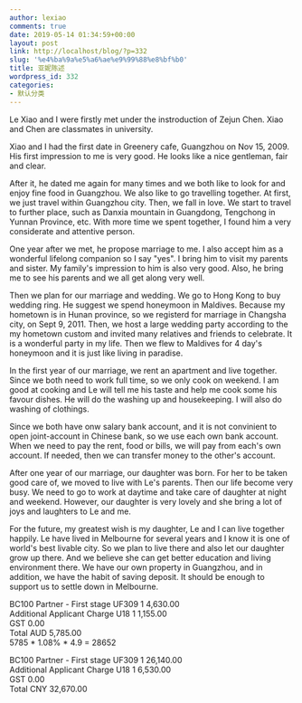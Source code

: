 ```yaml
---
author: lexiao
comments: true
date: 2019-05-14 01:34:59+00:00
layout: post
link: http://localhost/blog/?p=332
slug: '%e4%ba%9a%e5%a6%ae%e9%99%88%e8%bf%b0'
title: 亚妮陈述
wordpress_id: 332
categories:
- 默认分类
---
```


  
Le Xiao and I were firstly met under the instroduction of Zejun Chen. Xiao and Chen are classmates in university.  
  
Xiao and I had the first date in Greenery cafe, Guangzhou on Nov 15, 2009. His first impression to me is very good. He looks like a nice gentleman, fair and clear.  
  
After it, he dated me again for many times and we both like to look for and enjoy fine food in Guangzhou. We also like to go travelling together. At first, we just travel within Guangzhou city. Then, we fall in love. We start to travel to further place, such as Danxia mountain in Guangdong, Tengchong in Yunnan Province, etc. With more time we spent together, I found him a very considerate and attentive person.   
  
One year after we met, he propose marriage to me. I also accept him as a wonderful lifelong companion so I say "yes". I bring him to visit my parents and sister. My family's impression to him is also very good. Also, he bring me to see his parents and we all get along very well.  
  
Then we plan for our marriage and wedding. We go to Hong Kong to buy wedding ring. He suggest we spend honeymoon in Maldives. Because my hometown is in Hunan province, so we registerd for marriage in Changsha city, on Sept 9, 2011. Then, we host a large wedding party according to the my hometown custom and invited many relatives and friends to celebrate. It is a wonderful party in my life. Then we flew to Maldives for 4 day's honeymoon and it is just like living in paradise.  
  
In the first year of our marriage, we rent an apartment and live together. Since we both need to work full time, so we only cook on weekend. I am good at cooking and Le will tell me his taste and help me cook some his favour dishes. He will do the washing up and housekeeping. I will also do washing of clothings.  
  
Since we both have onw salary bank account, and it is not convinient to open joint-account in Chinese bank, so we use each own bank account. When we need to pay the rent, food or bills, we will pay from each's own account. If needed, then we can transfer money to the other's account.  
  
After one year of our marriage, our daughter was born. For her to be taken good care of, we moved to live with Le's parents. Then our life become very busy. We need to go to work at daytime and take care of daughter at night and weekend. However, our daughter is very lovely and she bring a lot of joys and laughters to Le and me.  
  
For the future, my greatest wish is my daughter, Le and I can live together happily. Le have lived in Melbourne for several years and I know it is one of world's best livable city. So we plan to live there and also let our daughter grow up there. And we believe she can get better education and living environment there. We have our own property in Guangzhou, and in addition, we have the habit of saving deposit. It should be enough to support us to settle down in Melbourne.   
  
  
BC100 Partner - First stage UF309 1 4,630.00   
Additional Applicant Charge U18 1 1,155.00   
GST 0.00   
Total AUD 5,785.00   
5785 * 1.08% * 4.9 = 28652  
  
BC100 Partner - First stage UF309 1 26,140.00   
Additional Applicant Charge U18 1 6,530.00   
GST 0.00   
Total CNY 32,670.00
